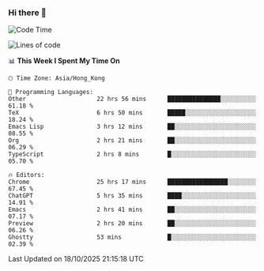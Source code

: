 ### Hi there 👋

<!--
**nicehiro/nicehiro** is a ✨ _special_ ✨ repository because its `README.md` (this file) appears on your GitHub profile.

Here are some ideas to get you started:

- 🔭 I’m currently working on ...
- 🌱 I’m currently learning ...
- 👯 I’m looking to collaborate on ...
- 🤔 I’m looking for help with ...
- 💬 Ask me about ...
- 📫 How to reach me: ...
- 😄 Pronouns: ...
- ⚡ Fun fact: ...
-->

<!--START_SECTION:waka-->
![Code Time](http://img.shields.io/badge/Code%20Time-1%2C165%20hrs%2049%20mins-blue)

![Lines of code](https://img.shields.io/badge/From%20Hello%20World%20I%27ve%20Written-1.9%20million%20lines%20of%20code-blue)

📊 **This Week I Spent My Time On** 

```text
🕑︎ Time Zone: Asia/Hong_Kong

💬 Programming Languages: 
Other                    22 hrs 56 mins      ███████████████░░░░░░░░░░   61.18 % 
TeX                      6 hrs 50 mins       █████░░░░░░░░░░░░░░░░░░░░   18.24 % 
Emacs Lisp               3 hrs 12 mins       ██░░░░░░░░░░░░░░░░░░░░░░░   08.55 % 
Org                      2 hrs 21 mins       ██░░░░░░░░░░░░░░░░░░░░░░░   06.29 % 
TypeScript               2 hrs 8 mins        █░░░░░░░░░░░░░░░░░░░░░░░░   05.70 % 

🔥 Editors: 
Chrome                   25 hrs 17 mins      █████████████████░░░░░░░░   67.45 % 
ChatGPT                  5 hrs 35 mins       ████░░░░░░░░░░░░░░░░░░░░░   14.91 % 
Emacs                    2 hrs 41 mins       ██░░░░░░░░░░░░░░░░░░░░░░░   07.17 % 
Preview                  2 hrs 20 mins       ██░░░░░░░░░░░░░░░░░░░░░░░   06.26 % 
Ghostty                  53 mins             █░░░░░░░░░░░░░░░░░░░░░░░░   02.39 % 
```


 Last Updated on 18/10/2025 21:15:18 UTC
<!--END_SECTION:waka-->
